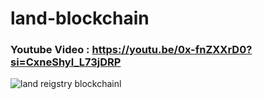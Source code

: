 # land-blockchain

### Youtube Video : https://youtu.be/0x-fnZXXrD0?si=CxneShyl_L73jDRP

![land reigstry blockchainl](https://github.com/Vatshayan/land-blockchain/assets/28294942/0ad2c857-dc11-4c4c-b263-d4ed026f6a23)
